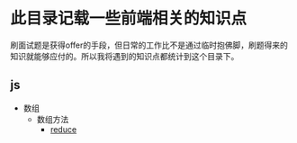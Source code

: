 # 此目录记载一些前端相关的知识点
刷面试题是获得offer的手段，但日常的工作比不是通过临时抱佛脚，刷题得来的知识就能够应付的。所以我将遇到的知识点都统计到这个目录下。

## js
+ 数组
    + 数组方法
        + [reduce](js/array/reduce.md)